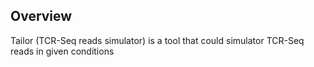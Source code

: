 ## Overview
Tailor (TCR-Seq reads simulator) is a tool that could simulator TCR-Seq reads in given conditions